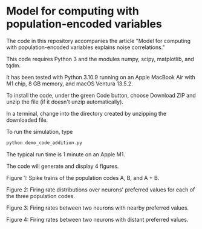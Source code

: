 # Model for computing with population-encoded variables

The code in this repository accompanies the article "Model for computing with population-encoded variables explains noise correlations."

This code requires Python 3 and the modules numpy, scipy, matplotlib, and tqdm. 

It has been tested with Python 3.10.9 running on an Apple MacBook Air with M1 chip, 8 GB memory, and macOS Ventura 13.5.2.

To install the code, under the green Code button, choose Download ZIP and unzip the file (if it doesn't unzip automatically).

In a terminal, change into the directory created by unzipping the downloaded file.

To run the simulation, type
```bash
python demo_code_addition.py
```

The typical run time is 1 minute on an Apple M1.

The code will generate and display 4 figures.

Figure 1: Spike trains of the population codes A, B, and A + B.

Figure 2: Firing rate distributions over neurons' preferred values for each of the three population codes.

Figure 3: Firing rates between two neurons with nearby preferred values.

Figure 4: Firing rates between two neurons with distant preferred values.